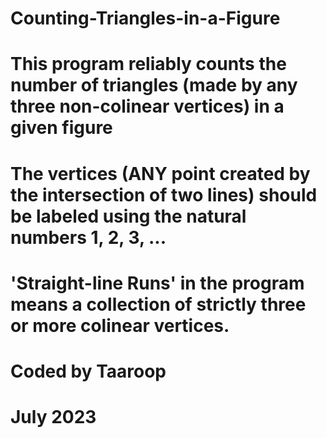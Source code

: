 # Counting-Triangles-in-a-Figure
# This program reliably counts the number of triangles (made by any three non-colinear vertices) in a given figure
# The vertices (ANY point created by the intersection of two lines) should be labeled using the natural numbers 1, 2, 3, ...
# 'Straight-line Runs' in the program means a collection of strictly three or more colinear vertices.
# Coded by Taaroop
# July 2023
